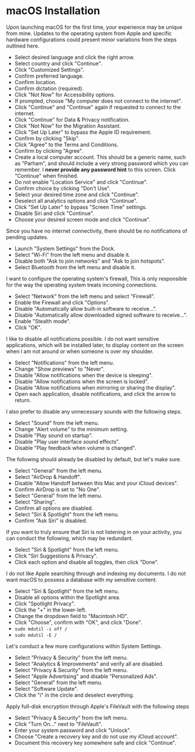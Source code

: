 # macOS Installation

Upon launching macOS for the first time, your experience may be unique from mine.
Updates to the operating system from Apple and specific hardware configurations
could present minor variations from the steps outlined here.

-   Select desired language and click the right arrow.
-   Select country and click "Continue".
-   Click "Customized Settings".
-   Confirm preferred language.
-   Confirm location.
-   Confirm dictation (required).
-   Click "Not Now" for Accessibility options.
-   If prompted, choose "My computer does not connect to the internet".
-   Click "Continue" and "Continue" again if requested to connect to the internet.
-   Click "Continue" for Data & Privacy notification.
-   Click "Not Now" for the Migration Assistant.
-   Click "Set Up Later" to bypass the Apple ID requirement.
-   Confirm by clicking "Skip".
-   Click "Agree" to the Terms and Conditions.
-   Confirm by clicking "Agree".
-   Create a local computer account. This should be a generic name, such as
    "Parham", and should include a very strong password which
    you can remember. I **never provide any password hint** to this screen. Click
    "Continue" when finished.
-   Do not enable "Location Service" and click "Continue".
-   Confirm choice by clicking "Don't Use".
-   Select your desired time zone and click "Continue".
-   Deselect all analytics options and click "Continue".
-   Click "Set Up Later" to bypass "Screen Time" settings.
-   Disable Siri and click "Continue".
-   Choose your desired screen mode and click "Continue".

Since you have no internet connectivity, there should be no notifications of pending updates.

-   Launch "System Settings" from the Dock.
-   Select "Wi-Fi" from the left menu and disable it.
-   Disable both "Ask to join networks" and "Ask to join hotspots".
-   Select Bluetooth from the left menu and disable it.

I want to configure the operating system's firewall, This is only responsible for the way the
operating system treats incoming connections.

-   Select "Network" from the left menu and select "Firewall".
-   Enable the Firewall and click "Options".
-   Disable "Automatically allow built-in software to receive...".
-   Disable "Automatically allow downloaded signed software to receive...".
-   Enable "Stealth mode".
-   Click "OK".

I like to disable all notifications possible. I do not want sensitive applications,
which will be installed later, to display content on the screen when I am not around or
when someone is over my shoulder.

-   Select "Notifications" from the left menu.
-   Change "Show previews" to "Never".
-   Disable "Allow notifications when the device is sleeping".
-   Disable "Allow notifications when the screen is locked".
-   Disable "Allow notifications when mirroring or sharing the display".
-   Open each application, disable notifications, and click the arrow to return.

I also prefer to disable any unnecessary sounds with the following steps.

-   Select "Sound" from the left menu.
-   Change "Alert volume" to the minimum setting.
-   Disable "Play sound on startup".
-   Disable "Play user interface sound effects".
-   Disable "Play feedback when volume is changed".

The following should already be disabled by default, but let's make sure.

-   Select "General" from the left menu.
-   Select "AirDrop & Handoff".
-   Disable "Allow Handoff between this Mac and your iCloud devices".
-   Confirm AirDrop is set to "No One".
-   Select "General" from the left menu.
-   Select "Sharing".
-   Confirm all options are disabled.
-   Select "Siri & Spotlight" from the left menu.
-   Confirm "Ask Siri" is disabled.

If you want to truly ensure that Siri is not listening in on your activity, you can conduct
the following, which may be redundant.

-   Select "Siri & Spotlight" from the left menu.
-   Click "Siri Suggestions & Privacy".
-   Click each option and disable all toggles, then click "Done".

I do not like Apple searching through and
indexing my documents. I do not want macOS to possess a database with my sensitive
content.

-   Select "Siri & Spotlight" from the left menu.
-   Disable all options within the Spotlight area.
-   Click "Spotlight Privacy".
-   Click the "+" in the lower-left.
-   Change the dropdown field to "Macintosh HD".
-   Click "Choose", confirm with "OK", and click "Done".
-   `sudo mdutil -i off /`
-   `sudo mdutil -E /`

Let's conduct a few more configurations within System Settings.

-   Select "Privacy & Security" from the left menu.
-   Select "Analytics & Improvements" and verify all are disabled.
-   Select "Privacy & Security" from the left menu.
-   Select "Apple Advertising" and disable "Personalized Ads".
-   Select "General" from the left menu.
-   Select "Software Update".
-   Click the "i" in the circle and deselect everything.

Apply full-disk encryption through Apple's FileVault with
the following steps

-   Select "Privacy & Security" from the left menu.
-   Click "Turn On..." next to "FileVault".
-   Enter your system password and click "Unlock".
-   Choose "Create a recovery key and do not use my iCloud account".
-   Document this recovery key somewhere safe and click "Continue".
